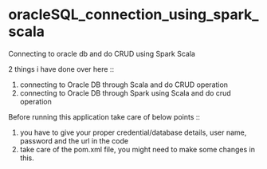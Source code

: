 # oracleSQL_connection_using_spark_scala
Connecting to oracle db and do CRUD using Spark Scala

2 things i have done over here ::
1) connecting to Oracle DB through Scala and do CRUD operation 
2) connecting to Oracle DB through Spark using Scala and do crud operation

Before running this application take care of below points ::

1) you have to give your proper credential/database details, user name, password and the url in the code
2) take care of the pom.xml file, you might need to make some changes in this.
